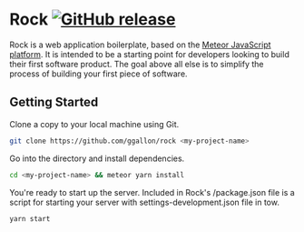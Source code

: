 # Rock [![GitHub release](https://img.shields.io/badge/realase-1.6.1-blue.svg)](https://github.com/ggallon/rock)

Rock is a web application boilerplate, based on the [Meteor JavaScript platform](https://www.meteor.com/).
It is intended to be a starting point for developers looking to build their first software product.
The goal above all else is to simplify the process of building your first piece of software.

## Getting Started
Clone a copy to your local machine using Git.

```bash
git clone https://github.com/ggallon/rock <my-project-name>
```
Go into the directory and install dependencies.

```bash
cd <my-project-name> && meteor yarn install
```
You're ready to start up the server.
Included in Rock's /package.json file is a script for starting your server with settings-development.json file in tow.

```bash
yarn start
```
